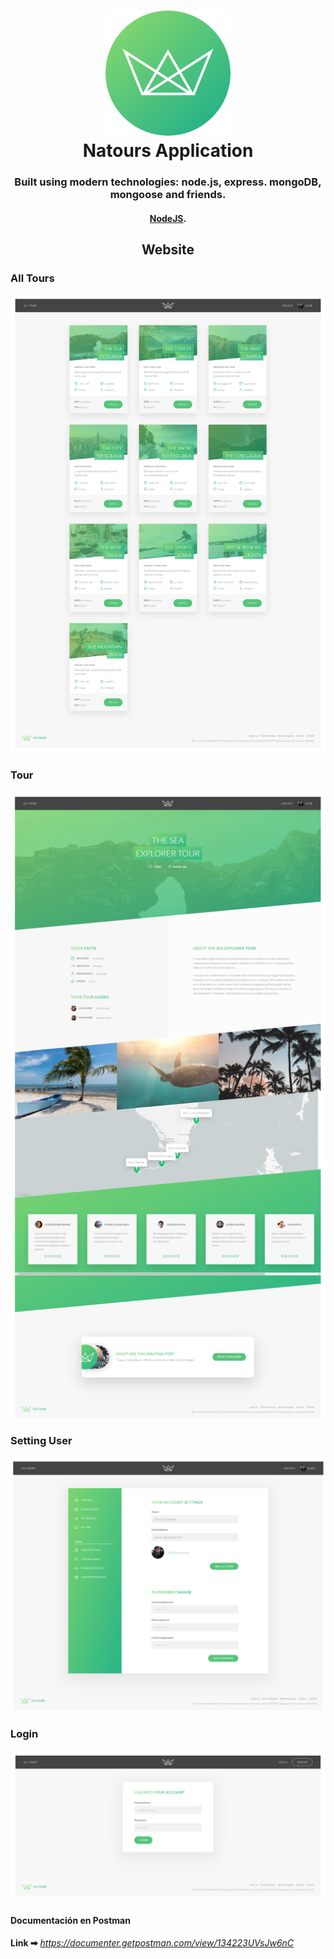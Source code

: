 <h1 align="center">
  <a href="https://lakshman-natours.herokuapp.com/"><img src="./public/img/logo-green-round.png" alt="Natours" width="200"></a>
  <br>
  Natours Application
  <br>
</h1>

<h3 align="center">Built using modern technologies: node.js, express. mongoDB, mongoose and friends.</h3>
<h4 align="center"><a href="https://nodejs.org/en/" target="_blank">NodeJS</a>.</h4>

<h2 align="center" fontWeightBold="900"> Website </h2>

### All Tours
![image](./website/principal.png)
### Tour
![image](./website/tour.png)

### Setting User 
![image](./website/user.png)

### Login 
![image](./website/login.png) 


#### Documentación en Postman
**Link ➡** *https://documenter.getpostman.com/view/134223UVsJw6nC*

